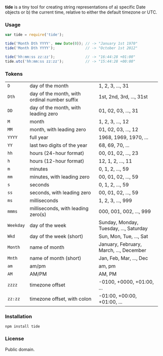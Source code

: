 **tide** is a tiny tool for creating string representations of a) specific Date
objects or b) the current time, relative to either the default timezone or UTC.

### Usage

```javascript
var tide = require('tide');

tide('Month Dth YYYY', new Date(0)); // -> "January 1st 1970"
tide('Month Dth YYYY');              // -> "October 1st 2012"

tide('hh:mm:ss zz:zz');              // -> "16:44:28 +01:00"
tide.utc('hh:mm:ss zz:zz');          // -> "15:44:28 +00:00"
```

### Tokens

<table>
  <tr><td><code>D</code></td><td>day of the month</td><td>1, 2, 3, ..., 31</td></tr>
  <tr><td><code>Dth</code></td><td>day of the month, with ordinal number suffix</td><td>1st, 2nd, 3rd, ..., 31st</td></tr>
  <tr><td><code>DD</code></td><td>day of the month, with leading zero</td><td>01, 02, 03, ..., 31</td></tr>
  <tr><td><code>M</code></td><td>month</td><td>1, 2, 3, ..., 12</td></tr>
  <tr><td><code>MM</code></td><td>month, with leading zero</td><td>01, 02, 03, ..., 12</td></tr>
  <tr><td><code>YYYY</code></td><td>full year</td><td>1968, 1969, 1970, ...</td></tr>
  <tr><td><code>YY</code></td><td>last two digits of the year</td><td>68, 69, 70, ...</td></tr>
  <tr><td><code>hh</code></td><td>hours (24-hour format)</td><td>00, 01, 02, ..., 23</td></tr>
  <tr><td><code>h</code></td><td>hours (12-hour format)</td><td>12, 1, 2, ..., 11</td></tr>
  <tr><td><code>m</code></td><td>minutes</td><td>0, 1, 2, ..., 59</td></tr>
  <tr><td><code>mm</code></td><td>minutes, with leading zero</td><td>00, 01, 02, ..., 59</td></tr>
  <tr><td><code>s</code></td><td>seconds</td><td>0, 1, 2, ..., 59</td></tr>
  <tr><td><code>ss</code></td><td>seconds, with leading zero</td><td>00, 01, 02, ..., 59</td></tr>
  <tr><td><code>ms</code></td><td>milliseconds</td><td>1, 2, 3, ..., 999</td></tr>
  <tr><td><code>mmms</code></td><td>milliseconds, with leading zero(s)</td><td>000, 001, 002, ..., 999</td></tr>
  <tr><td><code>Weekday</code></td><td>day of the week</td><td>Sunday, Monday, Tuesday, ..., Saturday</td></tr>
  <tr><td><code>Wkd</code></td><td>day of the week (short)</td><td>Sun, Mon, Tue, ..., Sat</td></tr>
  <tr><td><code>Month</code></td><td>name of month</td><td>January, February, March, ..., December</td></tr>
  <tr><td><code>Mnth</code></td><td>name of month (short)</td><td>Jan, Feb, Mar, ..., Dec</td></tr>
  <tr><td><code>am</code></td><td>am/pm</td><td>am, pm</td></tr>
  <tr><td><code>AM</code></td><td>AM/PM</td><td>AM, PM</td></tr>
  <tr><td><code>zzzz</code></td><td>timezone offset</td><td>-0100, +0000, +01:00, ...</td></tr>
  <tr><td><code>zz:zz</code></td><td>timezone offset, with colon</td><td>-01:00, +00:00, +01:00, ...</td></tr>
</table>

### Installation

```
npm install tide
```

### License

Public domain.
